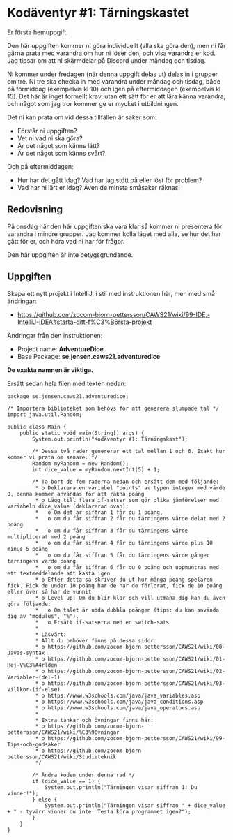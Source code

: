 # Kodäventyr #1: Tärningskastet

Er första hemuppgift.

Den här uppgiften kommer ni göra individuellt (alla ska göra den), men ni får gärna prata med varandra om hur ni löser den, och visa varandra er kod. Jag tipsar om att ni skärmdelar på Discord under måndag och tisdag.

Ni kommer under fredagen (när denna uppgift delas ut) delas in i grupper om tre. Ni tre ska checka in med varandra under måndag och tisdag, både på förmiddag (exempelvis kl 10) och igen på eftermiddagen (exempelvis kl 15). Det här är inget formellt krav, utan ett sätt för er att lära känna varandra, och något som jag tror kommer ge er mycket i utbildningen.

Det ni kan prata om vid dessa tillfällen är saker som:
* Förstår ni uppgiften?
* Vet ni vad ni ska göra?
* Är det något som känns lätt?
* Är det något som känns svårt?

Och på eftermiddagen:
* Hur har det gått idag? Vad har jag stött på eller löst för problem?
* Vad har ni lärt er idag? Även de minsta småsaker räknas!

## Redovisning

På onsdag när den här uppgiften ska vara klar så kommer ni presentera för varandra i mindre grupper. Jag kommer kolla läget med alla, se hur det har gått för er, och höra vad ni har för frågor.

Den här uppgiften är inte betygsgrundande.

## Uppgiften

Skapa ett nytt projekt i IntelliJ, i stil med instruktionen här, men med små ändringar:
* https://github.com/zocom-bjorn-pettersson/CAWS21/wiki/99-IDE,-IntelliJ-IDEA#starta-ditt-f%C3%B6rsta-projekt

Ändringar från den instruktionen:
* Project name: **AdventureDice**
* Base Package: **se.jensen.caws21.adventuredice**

**De exakta namnen är viktiga.**

Ersätt sedan hela filen med texten nedan:

    package se.jensen.caws21.adventuredice;
    
    /* Importera biblioteket som behövs för att generera slumpade tal */
    import java.util.Random;
    
    public class Main {
        public static void main(String[] args) {
            System.out.println("Kodäventyr #1: Tärningskast");
    
            /* Dessa två rader genererar ett tal mellan 1 och 6. Exakt hur kommer vi prata om senare. */
            Random myRandom = new Random();
            int dice_value = myRandom.nextInt(5) + 1;
    
            /* Ta bort de fem raderna nedan och ersätt dem med följande:
             * o Deklarera en variabel "points" av typen integer med värde 0, denna kommer användas för att räkna poäng
             * o Lägg till flera if-satser som gör olika jämförelser med variabeln dice_value (deklarerad ovan):
             *   o Om det är siffran 1 får du 1 poäng,
             *   o om du får siffran 2 får du tärningens värde delat med 2 poäng
             *   o om du får siffran 3 får du tärningens värde multiplicerat med 2 poäng
             *   o om du får siffran 4 får du tärningens värde plus 10 minus 5 poäng
             *   o om du får siffran 5 får du tärningens värde gånger tärningens värde poäng
             *   o om du får siffran 6 får du 0 poäng och uppmuntras med ett textmeddelande att kasta igen
             * o Efter detta så skriver du ut hur många poäng spelaren fick. Fick de under 10 poäng har de har de förlorat, fick de 10 poäng eller över så har de vunnit
             * o Level up: Om du blir klar och vill utmana dig kan du även göra följande:
             *   o Om talet är udda dubbla poängen (tips: du kan använda dig av "modulus", "%").
             *   o Ersätt if-satserna med en switch-sats
             *
             * Läsvärt:
             * Allt du behöver finns på dessa sidor:
             * o https://github.com/zocom-bjorn-pettersson/CAWS21/wiki/00-Javas-syntax
             * o https://github.com/zocom-bjorn-pettersson/CAWS21/wiki/01-Hej-V%C3%A4rlden
             * o https://github.com/zocom-bjorn-pettersson/CAWS21/wiki/02-Variabler-(del-1)
             * o https://github.com/zocom-bjorn-pettersson/CAWS21/wiki/03-Villkor-(if-else)
             * o https://www.w3schools.com/java/java_variables.asp
             * o https://www.w3schools.com/java/java_conditions.asp
             * o https://www.w3schools.com/java/java_operators.asp
             * 
             * Extra tankar och övningar finns här:
             * o https://github.com/zocom-bjorn-pettersson/CAWS21/wiki/%C3%96vningar
             * o https://github.com/zocom-bjorn-pettersson/CAWS21/wiki/99-Tips-och-godsaker
             * o https://github.com/zocom-bjorn-pettersson/CAWS21/wiki/Studieteknik
             */
    
            /* Ändra koden under denna rad */
            if (dice_value == 1) {
                System.out.println("Tärningen visar siffran 1! Du vinner!");
            } else {
                System.out.println("Tärningen visar siffran " + dice_value + " - tyvärr vinner du inte. Testa köra programmet igen?");
            }
        }
    }

